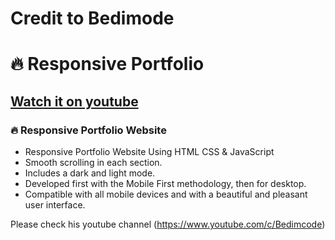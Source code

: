 # Credit to Bedimode
# 🔥 Responsive Portfolio
## [Watch it on youtube](https://youtu.be/oy8dSsK57Ps)
### 🔥 Responsive Portfolio Website

- Responsive Portfolio Website Using HTML CSS & JavaScript
- Smooth scrolling in each section.
- Includes a dark and light mode.
- Developed first with the Mobile First methodology, then for desktop.
- Compatible with all mobile devices and with a beautiful and pleasant user interface.

Please check his youtube channel  (https://www.youtube.com/c/Bedimcode)


